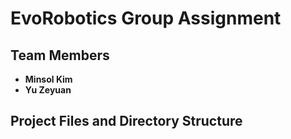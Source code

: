 # EvoRobotics Group Assignment

## Team Members
- **Minsol Kim**
- **Yu Zeyuan**

## Project Files and Directory Structure

